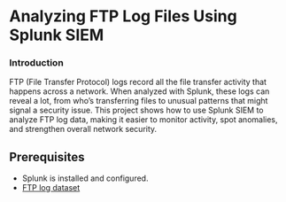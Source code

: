 # Analyzing FTP Log Files Using Splunk SIEM

### Introduction

FTP (File Transfer Protocol) logs record all the file transfer activity that happens across a network. When analyzed with Splunk, these logs can reveal a lot, from who’s transferring files to unusual patterns that might signal a security issue. This project shows how to use Splunk SIEM to analyze FTP log data, making it easier to monitor activity, spot anomalies, and strengthen overall network security.

## Prerequisites
- Splunk is installed and configured.
- [FTP log dataset](https://www.secrepo.com/maccdc2012/ftp.log.gz)

